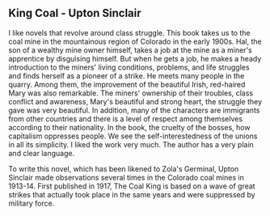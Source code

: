 ## King Coal - Upton Sinclair

I like novels that revolve around class struggle. This book takes us to the coal mine in the mountainous region of Colorado in the early 1900s. Hal, the son of a wealthy mine owner himself, takes a job at the mine as a miner's apprentice by disguising himself. But when he gets a job, he makes a heady introduction to the miners' living conditions, problems, and life struggles and finds herself as a pioneer of a strike. He meets many people in the quarry. Among them, the improvement of the beautiful Irish, red-haired Mary was also remarkable. The miners' ownership of their troubles, class conflict and awareness, Mary's beautiful and strong heart, the struggle they gave was very beautiful. In addition, many of the characters are immigrants from other countries and there is a level of respect among themselves according to their nationality. In the book, the cruelty of the bosses, how capitalism oppresses people. We see the self-interestedness of the unions in all its simplicity. I liked the work very much. The author has a very plain and clear language.

To write this novel, which has been likened to Zola's Germinal, Upton Sinclair made observations several times in the Colorado coal mines in 1913-14. First published in 1917, The Coal King is based on a wave of great strikes that actually took place in the same years and were suppressed by military force.